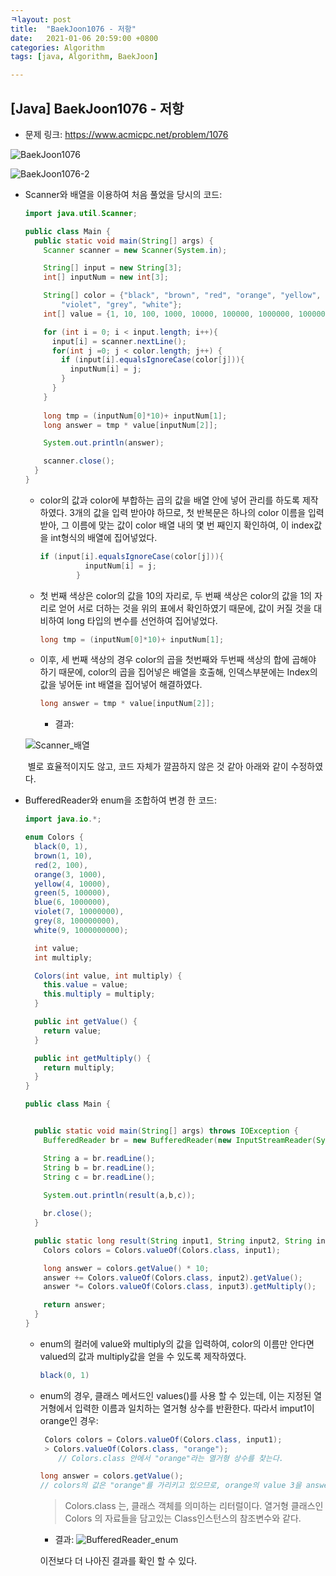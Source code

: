 ```yaml
---
ㅋlayout: post
title:  "BaekJoon1076 - 저항"
date:   2021-01-06 20:59:00 +0800
categories: Algorithm
tags: [java, Algorithm, BaekJoon]

---
```




## [Java] BaekJoon1076 - 저항



* 문제 링크: https://www.acmicpc.net/problem/1076

![BaekJoon1076](https://user-images.githubusercontent.com/69128652/103766798-ccec7e00-5062-11eb-8ed6-cd7e7fc437b6.png)

![BaekJoon1076-2](https://user-images.githubusercontent.com/69128652/103766985-23f25300-5063-11eb-8b2c-7b3cd8ecaecb.png)



* Scanner와 배열을 이용하여 처음 풀었을 당시의 코드:

  ```java
  import java.util.Scanner;
  
  public class Main {
    public static void main(String[] args) {
      Scanner scanner = new Scanner(System.in);
  
      String[] input = new String[3];
      int[] inputNum = new int[3];
  
      String[] color = {"black", "brown", "red", "orange", "yellow", "green", "blue",
          "violet", "grey", "white"};
      int[] value = {1, 10, 100, 1000, 10000, 100000, 1000000, 10000000, 100000000, 1000000000};
  
      for (int i = 0; i < input.length; i++){
        input[i] = scanner.nextLine();
        for(int j =0; j < color.length; j++) {
          if (input[i].equalsIgnoreCase(color[j])){
            inputNum[i] = j;
          }
        }
      }
      
      long tmp = (inputNum[0]*10)+ inputNum[1];
      long answer = tmp * value[inputNum[2]];
  
      System.out.println(answer);
  
      scanner.close();
    }
  }
  
  ```

  * color의 값과 color에 부합하는 곱의 값을 배열 안에 넣어 관리를 하도록 제작하였다.
    3개의 값을 입력 받아야 하므로, 첫 반복문은 하나의 color 이름을 입력받아, 그 이름에 맞는 값이 color 배열 내의 몇 번 째인지 확인하여, 이 index값을 int형식의 배열에 집어넣었다.

    ```java
    if (input[i].equalsIgnoreCase(color[j])){
              inputNum[i] = j;
            }
    ```

  * 첫 번째 색상은 color의 값을 10의 자리로, 두 번째 색상은 color의 값을 1의 자리로 얻어 서로 더하는 것을 위의 표에서 확인하였기 때문에, 값이 커질 것을 대비하여 long 타입의 변수를 선언하여 집어넣었다.

    ```java
    long tmp = (inputNum[0]*10)+ inputNum[1];
    ```

  * 이후, 세 번째 색상의 경우 color의 곱을 첫번째와 두번째 색상의 합에 곱해야 하기 때문에,
    color의 곱을 집어넣은 배열을 호출해, 인덱스부분에는 Index의 값을 넣어둔 int 배열을 집어넣어 해결하였다.

    ```java
    long answer = tmp * value[inputNum[2]];
    ```

    

    * 결과:

  ![Scanner_배열](https://user-images.githubusercontent.com/69128652/103767111-6451d100-5063-11eb-9a6d-71bc7d364666.png)

  ​			별로 효율적이지도 않고, 코드 자체가 깔끔하지 않은 것 같아 아래와 같이 수정하였다.



* BufferedReader와 enum을 조합하여 변경 한 코드:

  ```java
  import java.io.*;
  
  enum Colors {
    black(0, 1),
    brown(1, 10),
    red(2, 100),
    orange(3, 1000),
    yellow(4, 10000),
    green(5, 100000),
    blue(6, 1000000),
    violet(7, 10000000),
    grey(8, 100000000),
    white(9, 1000000000);
  
    int value;
    int multiply;
  
    Colors(int value, int multiply) {
      this.value = value;
      this.multiply = multiply;
    }
  
    public int getValue() {
      return value;
    }
  
    public int getMultiply() {
      return multiply;
    }
  }
  
  public class Main {
  
  
    public static void main(String[] args) throws IOException {
      BufferedReader br = new BufferedReader(new InputStreamReader(System.in));
  
      String a = br.readLine();
      String b = br.readLine();
      String c = br.readLine();
      
      System.out.println(result(a,b,c));
  
      br.close();
    }
  
    public static long result(String input1, String input2, String input3) {
      Colors colors = Colors.valueOf(Colors.class, input1);
  
      long answer = colors.getValue() * 10;
      answer += Colors.valueOf(Colors.class, input2).getValue();
      answer *= Colors.valueOf(Colors.class, input3).getMultiply();
  
      return answer;
    }
  }
  
  ```

  * enum의 컬러에 value와 multiply의 값을 입력하여, color의 이름만 안다면 valued의 값과 multiply값을 얻을 수 있도록 제작하였다.

    ```java
    black(0, 1)
    ```

  * enum의 경우, 클래스 메서드인 values()를 사용 할 수 있는데, 이는 지정된 열거형에서 입력한 이름과 일치하는 열거형 상수를 반환한다.
    따라서 imput1이 orange인 경우:

    ```java
     Colors colors = Colors.valueOf(Colors.class, input1);
     > Colors.valueOf(Colors.class, "orange");
    	// Colors.class 안에서 "orange"라는 열거형 상수를 찾는다.
    
    long answer = colors.getValue();
    // colors의 값은 "orange"를 가리키고 있으므로, orange의 value 3을 answer에 저장한다. 
    ```

    > Colors.class 는, 클래스 객체를 의미하는 리터럴이다.
    > 열거형 클래스인 Colors 의 자료들을 담고있는 Class인스턴스의 참조변수와 같다.

    * 결과:
      ![BufferedReader_enum](https://user-images.githubusercontent.com/69128652/103767126-6b78df00-5063-11eb-9948-64d796e61a29.png)

    이전보다 더 나아진 결과를 확인 할 수 있다.
